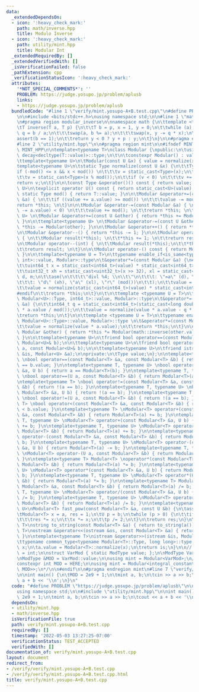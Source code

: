 ```yaml
---
data:
  _extendedDependsOn:
  - icon: ':heavy_check_mark:'
    path: math/inverse.hpp
    title: Modulo Inverse
  - icon: ':heavy_check_mark:'
    path: utility/mint.hpp
    title: Modular Int
  _extendedRequiredBy: []
  _extendedVerifiedWith: []
  _isVerificationFailed: false
  _pathExtension: cpp
  _verificationStatusIcon: ':heavy_check_mark:'
  attributes:
    '*NOT_SPECIAL_COMMENTS*': ''
    PROBLEM: https://judge.yosupo.jp/problem/aplusb
    links:
    - https://judge.yosupo.jp/problem/aplusb
  bundledCode: "#line 1 \"verify/mint.yosupo-A+B.test.cpp\"\n#define PROBLEM \"https://judge.yosupo.jp/problem/aplusb\"\
    \n\n#include <bits/stdc++.h>\nusing namespace std;\n\n#line 1 \"math/inverse.hpp\"\
    \n#pragma region modular_inverse\n\nnamespace math {\n\ttemplate <typename T>\n\
    \tT inverse(T a, T p) {\n\t\tT b = p, x = 1, y = 0;\n\t\twhile (a) {\n\t\t\tT\
    \ q = b / a;\n\t\t\tswap(a, b %= a);\n\t\t\tswap(x, y -= q * x);\n\t\t}\n\t\t\
    assert(b == 1);\n\t\treturn y < 0 ? y + p : y;\n\t}\n}\n\n#pragma endregion modular_inverse\n\
    #line 2 \"utility/mint.hpp\"\n\n#pragma region mint\n\n#ifndef MINT_HPP\n#define\
    \ MINT_HPP\n\ntemplate<typename T>\nclass Modular {\npublic:\n\tusing Type = typename\
    \ decay<decltype(T::value)>::type;\n\t\n\tconstexpr Modular() : value() {}\n\n\
    \ttemplate<typename U>\n\tModular(const U &x) { value = normalize(x); }\n\n\t\
    template<typename U>\n\tstatic Type normalize(const U &x) {\n\t\tType v;\n\t\t\
    if (-mod() <= x && x < mod()) \n\t\t\tv = static_cast<Type>(x);\n\t\telse \n\t\
    \t\tv = static_cast<Type>(x % mod());\n\t\tif (v < 0) \n\t\t\tv += mod();\n\t\t\
    return v;\n\t}\n\n\tconst Type &operator()() const { return value; }\n\n\ttemplate<typename\
    \ U>\n\texplicit operator U() const { return static_cast<U>(value); }\n\n\tconstexpr\
    \ static Type mod() { return T::value; }\n\n\tModular &operator+=(const Modular\
    \ &a) { \n\t\tif ((value += a.value) >= mod()) \n\t\t\tvalue -= mod(); \n\t\t\
    return *this; \n\t}\n\n\tModular &operator-=(const Modular &a) { \n\t\tif ((value\
    \ -= a.value) < 0) \n\t\t\tvalue += mod(); \n\t\treturn *this; \n\t}\n\n\ttemplate<typename\
    \ U> \n\tModular &operator+=(const U &other) { return *this += Modular(other);\
    \ }\n\n\ttemplate<typename U> \n\tModular &operator-=(const U &other) { return\
    \ *this -= Modular(other); }\n\n\tModular &operator++() { return *this += 1; }\n\
    \n\tModular &operator--() { return *this -= 1; }\n\n\tModular operator++(int)\
    \ { \n\t\tModular result(*this); \n\t\t*this += 1; \n\t\treturn result; \n\t}\n\
    \n\tModular operator--(int) { \n\t\tModular result(*this);\n\t\t*this -= 1; \n\
    \t\treturn result; \n\t}\n\n\tModular operator-() const { return Modular(-value);\
    \ }\n\n\ttemplate<typename U = T>\n\ttypename enable_if<is_same<typename Modular<U>::Type,\
    \ int>::value, Modular>::type\n\t&operator*=(const Modular &a) {\n#ifdef _WIN32\n\
    \t\tuint64_t x = static_cast<int64_t>(value) * static_cast<int64_t>(a.value);\n\
    \t\tuint32_t xh = static_cast<uint32_t>(x >> 32), xl = static_cast<uint32_t>(x),\
    \ d, m;\n\t\tasm(\n\t\t\t\"divl %4; \\n\\t\"\n\t\t\t: \"=a\" (d), \"=d\" (m)\n\
    \t\t\t: \"d\" (xh), \"a\" (xl), \"r\" (mod())\n\t\t);\n\t\tvalue = m;\n#else\n\
    \t\tvalue = normalize(static_cast<int64_t>(value) * static_cast<int64_t>(a.value));\n\
    #endif\n\t\treturn *this;\n\t}\n\t\n\ttemplate <typename U = T>\n\ttypename enable_if<is_same<typename\
    \ Modular<U>::Type, int64_t>::value, Modular>::type\n\t&operator*=(const Modular\
    \ &a) {\n\t\tint64_t q = static_cast<int64_t>(static_cast<long double>(value)\
    \ * a.value / mod());\n\t\tvalue = normalize(value * a.value - q * mod());\n\t\
    \treturn *this;\n\t}\n\n\ttemplate <typename U = T>\n\ttypename enable_if<!is_integral<typename\
    \ Modular<U>::Type>::value, Modular>::type \n\t&operator*=(const Modular &a) {\n\
    \t\tvalue = normalize(value * a.value);\n\t\treturn *this;\n\t}\n\n\tModular &operator/=(const\
    \ Modular &other) { return *this *= Modular(math::inverse(other.value, mod()));\
    \ }\n\n\ttemplate<typename U>\n\tfriend bool operator==(const Modular<U>& a, const\
    \ Modular<U>& b);\n\n\ttemplate<typename U>\n\tfriend bool operator<(const Modular<U>&\
    \ a, const Modular<U>& b);\n\n\ttemplate<typename U>\n\tfriend istream &operator>>(istream\
    \ &is, Modular<U> &a);\n\nprivate:\n\tType value;\n};\n\ntemplate<typename T>\
    \ \nbool operator==(const Modular<T> &a, const Modular<T> &b) { return a.value\
    \ == b.value; }\n\ntemplate<typename T, typename U> \nbool operator==(const Modular<T>\
    \ &a, U b) { return a == Modular<T>(b); }\n\ntemplate<typename T, typename U>\
    \ \nbool operator==(U a, const Modular<T> &b) { return Modular<T>(a) == b; }\n\
    \ntemplate<typename T> \nbool operator!=(const Modular<T> &a, const Modular<T>\
    \ &b) { return !(a == b); }\n\ntemplate<typename T, typename U> \nbool operator!=(const\
    \ Modular<T> &a, U b) { return !(a == b); }\n\ntemplate<typename T, typename U>\
    \ \nbool operator!=(U a, const Modular<T> &b) { return !(a == b); }\n\ntemplate<typename\
    \ T> \nbool operator<(const Modular<T> &a, const Modular<T> &b) { return a.value\
    \ < b.value; }\n\ntemplate<typename T> \nModular<T> operator+(const Modular<T>\
    \ &a, const Modular<T> &b) { return Modular<T>(a) += b; }\n\ntemplate<typename\
    \ T, typename U> \nModular<T> operator+(const Modular<T> &a, U b) { return Modular<T>(a)\
    \ += b; }\n\ntemplate<typename T, typename U> \nModular<T> operator+(U a, const\
    \ Modular<T> &b) { return Modular<T>(a) += b; }\n\ntemplate<typename T> \nModular<T>\
    \ operator-(const Modular<T> &a, const Modular<T> &b) { return Modular<T>(a) -=\
    \ b; }\n\ntemplate<typename T, typename U> \nModular<T> operator-(const Modular<T>\
    \ &a, U b) { return Modular<T>(a) -= b; }\n\ntemplate<typename T, typename U>\
    \ \nModular<T> operator-(U a, const Modular<T> &b) { return Modular<T>(a) -= b;\
    \ }\n\ntemplate<typename T> Modular<T> \noperator*(const Modular<T> &a, const\
    \ Modular<T> &b) { return Modular<T>(a) *= b; }\n\ntemplate<typename T, typename\
    \ U> \nModular<T> operator*(const Modular<T> &a, U b) { return Modular<T>(a) *=\
    \ b; }\n\ntemplate<typename T, typename U> \nModular<T> operator*(U a, const Modular<T>\
    \ &b) { return Modular<T>(a) *= b; }\n\ntemplate<typename T> Modular<T> \noperator/(const\
    \ Modular<T> &a, const Modular<T> &b) { return Modular<T>(a) /= b; }\n\ntemplate<typename\
    \ T, typename U> \nModular<T> operator/(const Modular<T> &a, U b) { return Modular<T>(a)\
    \ /= b; }\n\ntemplate<typename T, typename U> \nModular<T> operator/(U a, const\
    \ Modular<T> &b) { return Modular<T>(a) /= b; }\n\ntemplate<typename T, typename\
    \ U>\nModular<T> fast_pow(const Modular<T> &a, const U &b) {\n\tassert(b >= 0);\n\
    \tModular<T> x = a, res = 1;\n\tU p = b;\n\twhile (p > 0) {\n\t\tif (p & 1) \n\
    \t\t\tres *= x;\n\t\tx *= x;\n\t\tp /= 2;\n\t}\n\treturn res;\n}\n\ntemplate<typename\
    \ T>\nstring to_string(const Modular<T> &a) { return to_string(a()); }\n\ntemplate<typename\
    \ T>\nostream &operator<<(ostream &os, const Modular<T> &a) { return os << a();\
    \ }\n\ntemplate<typename T>\nistream &operator>>(istream &is, Modular<T> &a) {\n\
    \ttypename common_type<typename Modular<T>::Type, long long>::type x;\n\tis >>\
    \ x;\n\ta.value = Modular<T>::normalize(x);\n\treturn is;\n}\n\n// /*\nusing ModType\
    \ = int;\n\nstruct VarMod { static ModType value; };\n\nModType VarMod::value;\n\
    \nModType &MOD = VarMod::value;\n\nusing mint = Modular<VarMod>;\n// */\n\n/*\n\
    constexpr int MOD = HERE;\n\nusing mint = Modular<integral_constant<decay<decltype(MOD)>::type,\
    \ MOD>>;\n*/\n\n#endif\n\n#pragma endregion mint\n#line 7 \"verify/mint.yosupo-A+B.test.cpp\"\
    \n\nint main() {\n\tMOD = 2e9 + 1;\n\tmint a, b;\n\tcin >> a >> b;\n\tcout <<\
    \ a + b << '\\n';\n}\n"
  code: "#define PROBLEM \"https://judge.yosupo.jp/problem/aplusb\"\n\n#include <bits/stdc++.h>\n\
    using namespace std;\n\n#include \"utility/mint.hpp\"\n\nint main() {\n\tMOD =\
    \ 2e9 + 1;\n\tmint a, b;\n\tcin >> a >> b;\n\tcout << a + b << '\\n';\n}"
  dependsOn:
  - utility/mint.hpp
  - math/inverse.hpp
  isVerificationFile: true
  path: verify/mint.yosupo-A+B.test.cpp
  requiredBy: []
  timestamp: '2022-05-03 13:27:25-07:00'
  verificationStatus: TEST_ACCEPTED
  verifiedWith: []
documentation_of: verify/mint.yosupo-A+B.test.cpp
layout: document
redirect_from:
- /verify/verify/mint.yosupo-A+B.test.cpp
- /verify/verify/mint.yosupo-A+B.test.cpp.html
title: verify/mint.yosupo-A+B.test.cpp
---
```

